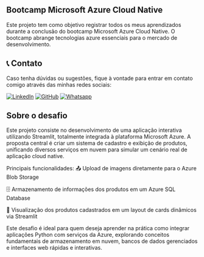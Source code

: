 ## Bootcamp Microsoft Azure Cloud Native

Este projeto tem como objetivo registrar todos os meus aprendizados durante a conclusão do bootcamp Microsoft Azure Cloud Native. O bootcamp abrange tecnologias azure essenciais para o mercado de desenvolvimento.

## :telephone_receiver: Contato

Caso tenha dúvidas ou sugestões, fique à vontade para entrar em contato comigo através das minhas redes sociais:

[![LinkedIn](https://img.shields.io/badge/LinkedIn-lindembergs-blue?logo=linkedin)](https://www.linkedin.com/in/lindembergs/)
[![GitHub](https://avatars.githubusercontent.com/u/101612031?v=4)](https://github.com/lindembergs)
[![Whatsapp](<https://img.shields.io/badge/Whatsapp-(83)%99308--8753-%237289DA?logo=whatsapp>)](https://wa.me/+5583993088753)

## Sobre o desafio

Este projeto consiste no desenvolvimento de uma aplicação interativa utilizando Streamlit, totalmente integrada à plataforma Microsoft Azure. A proposta central é criar um sistema de cadastro e exibição de produtos, unificando diversos serviços em nuvem para simular um cenário real de aplicação cloud native.

Principais funcionalidades:
📤 Upload de imagens diretamente para o Azure Blob Storage

🗄️ Armazenamento de informações dos produtos em um Azure SQL Database

🧾 Visualização dos produtos cadastrados em um layout de cards dinâmicos via Streamlit

Este desafio é ideal para quem deseja aprender na prática como integrar aplicações Python com serviços da Azure, explorando conceitos fundamentais de armazenamento em nuvem, bancos de dados gerenciados e interfaces web rápidas e interativas.
